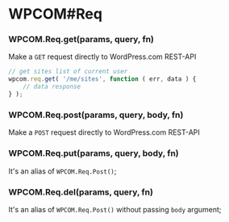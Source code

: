 # WPCOM#Req

### WPCOM.Req.get(params, query, fn)

Make a `GET` request directly to WordPress.com REST-API

```js
// get sites list of current user
wpcom.req.get( '/me/sites', function ( err, data ) {
	// data response
} );
```

### WPCOM.Req.post(params, query, body, fn)

Make a `POST` request directly to WordPress.com REST-API

### WPCOM.Req.put(params, query, body, fn)

It's an alias of `WPCOM.Req.Post()`;

### WPCOM.Req.del(params, query, fn)

It's an alias of `WPCOM.Req.Post()` without passing `body` argument;
